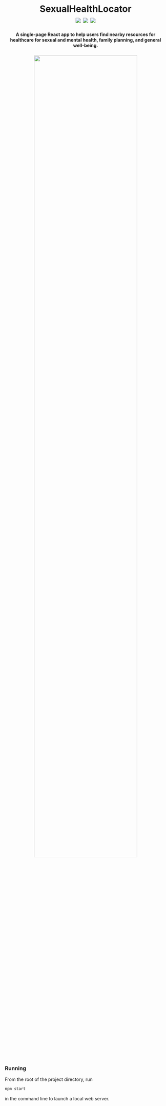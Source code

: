 <div align="center">
<h1 align="center">SexualHealthLocator<br/>
  <span>
  <img src="https://travis-ci.com/samlehman617/SexualHealthLocator.svg?branch=master" />
  <img src="http://hits.dwyl.io/samlehman617/samlehman617/resume.svg" />
  <a href="https://samlehman.me/SexualHealthLocator"><img src="https://img.shields.io/badge/Demo-brightgreen.svg?style=flat" /></a>
  </span>
  <br/>
</h1>
<h4>A single-page React app to help users find nearby resources for healthcare for sexual and mental health, family planning, and general well-being.</h4>
  <h3 align="center">
    <img text-align="middle" src="https://raw.githubusercontent.com/samlehman617/SexualHealthLocator/master/screenshot.png" width="80%"/>
   <h3>
</div>

### Running
From the root of the project directory, run
```bash
npm start
```
in the command line to launch a local web server.
